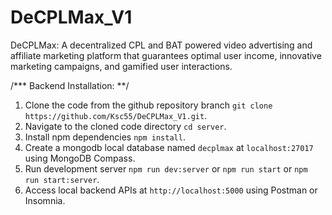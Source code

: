 # DeCPLMax_V1
DeCPLMax: A decentralized CPL and BAT powered video advertising and affiliate marketing platform
that guarantees optimal user income, innovative marketing campaigns, and gamified user
interactions.

/*** Backend Installation: **/

1. Clone the code from the github repository branch `git clone https://github.com/Ksc55/DeCPLMax_V1.git`.
2. Navigate to the cloned code directory ```cd server```.
3. Install npm dependencies ```npm install```.
4. Create a mongodb local database named ```decplmax``` at ```localhost:27017``` using MongoDB Compass.
5. Run development server ```npm run dev:server``` or ```npm run start``` or ```npm run start:server```.
6. Access local backend APIs at ```http://localhost:5000``` using Postman or Insomnia.
